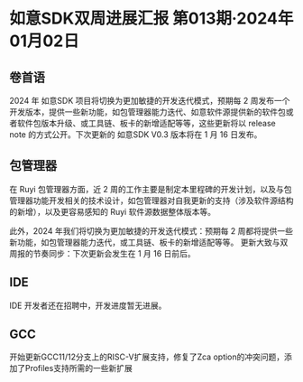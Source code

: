 # 如意SDK双周进展汇报  第013期·2024年01月02日

## 卷首语

2024 年 如意SDK 项目将切换为更加敏捷的开发迭代模式，预期每 2 周发布一个开发版本，提供一些新功能，如包管理器能力迭代、如意软件源提供新的软件包或者软件包版本升级、或工具链、板卡的新增适配等等，这些更新将以 release note 的方式公开。下次更新的 如意SDK V0.3 版本将在 1 月 16 日发布。

## 包管理器

在 Ruyi 包管理器方面，近 2 周的工作主要是制定本里程碑的开发计划，以及与包管理器功能开发相关的技术设计，如包管理器对自我更新的支持（涉及软件源结构的新增），以及更容易感知的 Ruyi 软件源数据整体版本等。

此外，2024 年我们将切换为更加敏捷的开发迭代模式：预期每 2 周都将提供一些新功能，如包管理器能力迭代，或工具链、板卡的新增适配等等。
更新大致与双周报的节奏同步：下次更新会发生在 1 月 16 日前后。

## IDE

IDE 开发者还在招聘中，开发进度暂无进展。

## GCC

开始更新GCC11/12分支上的RISC-V扩展支持，修复了Zca option的冲突问题，添加了Profiles支持所需的一些新扩展
